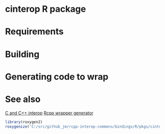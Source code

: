 cinterop R package
===============

# Requirements

# Building

# Generating code to wrap

# See also

[C and C++ interop](https://github.com/csiro-hydroinformatics/rcpp-interop-commons)
[Rcpp wrapper generator](https://github.com/csiro-hydroinformatics/c-api-wrapper-generation)

```r
library(roxygen2)
roxygenize('C:/src/github_jm/rcpp-interop-commons/bindings/R/pkgs/cinterop')
```
